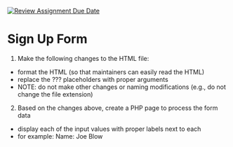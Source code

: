 [![Review Assignment Due Date](https://classroom.github.com/assets/deadline-readme-button-24ddc0f5d75046c5622901739e7c5dd533143b0c8e959d652212380cedb1ea36.svg)](https://classroom.github.com/a/_-o29D7c)
# Sign Up Form

1. Make the following changes to the HTML file:
- format the HTML (so that maintainers can easily read the HTML)
- replace the ??? placeholders with proper arguments
- NOTE: do not make other changes or naming modifications (e.g., do not change the file extension)

2. Based on the changes above, create a PHP page to process the form data
- display each of the input values with proper labels next to each
- for example: Name: Joe Blow
